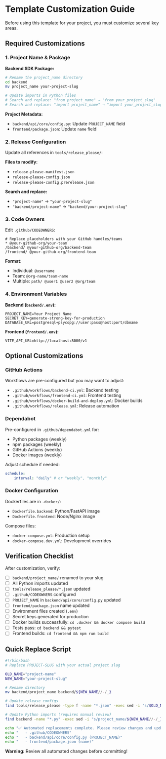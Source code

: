 # Template Customization Guide

Before using this template for your project, you must customize several key areas.

## Required Customizations

### 1. Project Name & Package

**Backend SDK Package:**

```bash
# Rename the project_name directory
cd backend
mv project_name your-project-slug

# Update imports in Python files
# Search and replace: "from project_name" → "from your_project_slug"
# Search and replace: "import project_name" → "import your_project_slug"
```

**Project Metadata:**

-   `backend/api/core/config.py`: Update `PROJECT_NAME` field
-   `frontend/package.json`: Update `name` field

### 2. Release Configuration

Update all references in `tools/release_please/`:

**Files to modify:**

-   `release-please-manifest.json`
-   `release-please-config.json`
-   `release-please-config.prerelease.json`

**Search and replace:**

-   `"project-name"` → `"your-project-slug"`
-   `"backend/project-name"` → `"backend/your-project-slug"`

### 3. Code Owners

Edit `.github/CODEOWNERS`:

```
# Replace placeholders with your GitHub handles/teams
* @your-github-org/your-team
/backend/ @your-github-org/backend-team
/frontend/ @your-github-org/frontend-team
```

**Format:**

-   Individual: `@username`
-   Team: `@org-name/team-name`
-   Multiple: `path/ @user1 @user2 @org/team`

### 4. Environment Variables

**Backend (`backend/.env`):**

```env
PROJECT_NAME=Your Project Name
SECRET_KEY=generate-strong-key-for-production
DATABASE_URL=postgresql+psycopg://user:pass@host:port/dbname
```

**Frontend (`frontend/.env`):**

```env
VITE_API_URL=http://localhost:8000/v1
```

## Optional Customizations

### GitHub Actions

Workflows are pre-configured but you may want to adjust:

-   `.github/workflows/backend-ci.yml`: Backend testing
-   `.github/workflows/frontend-ci.yml`: Frontend testing
-   `.github/workflows/docker-build-and-deploy.yml`: Docker builds
-   `.github/workflows/release.yml`: Release automation

### Dependabot

Pre-configured in `.github/dependabot.yml` for:

-   Python packages (weekly)
-   npm packages (weekly)
-   GitHub Actions (weekly)
-   Docker images (weekly)

Adjust schedule if needed:

```yaml
schedule:
    interval: "daily" # or "weekly", "monthly"
```

### Docker Configuration

Dockerfiles are in `.docker/`:

-   `Dockerfile.backend`: Python/FastAPI image
-   `Dockerfile.frontend`: Node/Nginx image

Compose files:

-   `docker-compose.yml`: Production setup
-   `docker-compose.dev.yml`: Development overrides

## Verification Checklist

After customization, verify:

-   [ ] `backend/project_name/` renamed to your slug
-   [ ] All Python imports updated
-   [ ] `tools/release_please/*.json` updated
-   [ ] `.github/CODEOWNERS` configured
-   [ ] `PROJECT_NAME` in `backend/api/core/config.py` updated
-   [ ] `frontend/package.json` name updated
-   [ ] Environment files created (`.env`)
-   [ ] Secret keys generated for production
-   [ ] Docker builds successfully: `cd .docker && docker compose build`
-   [ ] Tests pass: `cd backend && pytest`
-   [ ] Frontend builds: `cd frontend && npm run build`

## Quick Replace Script

```bash
#!/bin/bash
# Replace PROJECT-SLUG with your actual project slug

OLD_NAME="project-name"
NEW_NAME="your-project-slug"

# Rename directory
mv backend/project_name backend/${NEW_NAME//-/_}

# Update release configs
find tools/release_please -type f -name "*.json" -exec sed -i "s/$OLD_NAME/$NEW_NAME/g" {} +

# Update Python imports (requires manual review)
find backend -name "*.py" -exec sed -i "s/project_name/${NEW_NAME//-/_}/g" {} +

echo "✅ Automated replacements complete. Please review changes and update:"
echo "   - .github/CODEOWNERS"
echo "   - backend/api/core/config.py (PROJECT_NAME)"
echo "   - frontend/package.json (name)"
```

**Warning:** Review all automated changes before committing!

